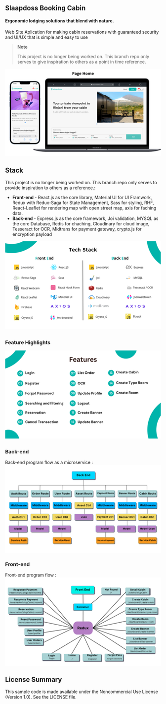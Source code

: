 ## Slaapdoss Booking Cabin

#### Ergonomic lodging solutions that blend with nature.

Web Site Aplication for making cabin reservations with guaranteed security and UI/UX that is simple and easy to use

> **Note**
>
> This project is no longer being worked on. This branch repo only serves to give inspiration to others as a point in time reference.

![Slaapdoss](./media/home.png)

## Stack

This project is no longer being worked on. This branch repo only serves to provide inspiration to others as a reference.:

- **Front-end** - React.js as the core library, Material UI for UI Framwork, Redux with Redux-Saga for State Management, Sass for styling, RHF, React-Leaflet for rendering map with open street map, axis for faching data.
- **Back-end** - Express.js as the core framework, Joi validation, MYSQL as the core Database, Redis for chaching, Cloudinary for cloud image, Tesseract for OCR, Midtrans for payment gateway, crypto.js for encryption payload

![Core stack](./media/tech-stack.png)

##

### Feature Highlights

![Feature list](./media/feature.png)

##

### Back-end

Back-end program flow as a microservice
:
![Flow BE](./media/flow-be.png)

### Front-end

Front-end program flow
:
![Flow FE](./media/flow-fe.png)

## License Summary

This sample code is made available under the Noncommercial Use License (Version 1.0). See the LICENSE file.
